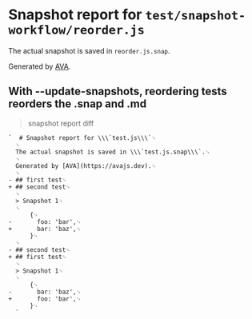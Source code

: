 # Snapshot report for `test/snapshot-workflow/reorder.js`

The actual snapshot is saved in `reorder.js.snap`.

Generated by [AVA](https://avajs.dev).

## With --update-snapshots, reordering tests reorders the .snap and .md

> snapshot report diff

    `  # Snapshot report for \\\`test.js\\\`␊
      ␊
      The actual snapshot is saved in \\\`test.js.snap\\\`.␊
      ␊
      Generated by [AVA](https://avajs.dev).␊
      ␊
    - ## first test␊
    + ## second test␊
      ␊
      > Snapshot 1␊
      ␊
          {␊
    -       foo: 'bar',␊
    +       bar: 'baz',␊
          }␊
      ␊
    - ## second test␊
    + ## first test␊
      ␊
      > Snapshot 1␊
      ␊
          {␊
    -       bar: 'baz',␊
    +       foo: 'bar',␊
          }␊
      `
